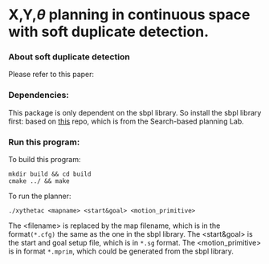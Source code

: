 # X,Y,$\theta$ planning in continuous space with soft duplicate detection.

### About soft duplicate detection
Please refer to this paper: 

### Dependencies:
This package is only dependent on the sbpl library.
So install the sbpl library first: based on [this](https://github.com/sbpl/sbpl) repo, which is from the Search-based planning Lab.

### Run this program:
To build this program:
```
mkdir build && cd build
cmake ../ && make
```
To run the planner:
```
./xythetac <mapname> <start&goal> <motion_primitive>
```
The \<filename\> is replaced by the map filename, which is in the format```(*.cfg)``` the same as the one in the sbpl library.
The \<start&goal\> is the start and goal setup file, which is in ```*.sg``` format.
The \<motion_primitive\> is in format ```*.mprim```, which could be generated from the sbpl library.




